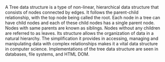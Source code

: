 A Tree data structure is a type of non-linear, hierarchical data structure that consists of nodes connected by edges. It follows the parent-child relationship, with the top node being called the root. Each node in a tree can have child nodes and each of these child nodes has a single parent node. Nodes with same parents are known as siblings. Nodes without any children are referred to as leaves. Its structure allows the organization of data in a natural hierarchy. The simplification it provides in accessing, managing and manipulating data with complex relationships makes it a vital data structure in computer science. Implementations of the tree data structure are seen in databases, file systems, and HTML DOM.